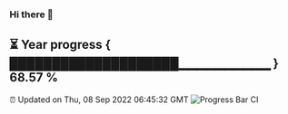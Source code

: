 ### Hi there 👋
⏳ Year progress { ████████████████████▁▁▁▁▁▁▁▁▁▁ } 68.57 %
---
⏰ Updated on Thu, 08 Sep 2022 06:45:32 GMT
![Progress Bar CI](https://github.com/liununu/liununu/workflows/Progress%20Bar%20CI/badge.svg)
